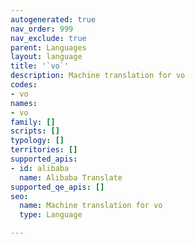 ```yaml
---
autogenerated: true
nav_order: 999
nav_exclude: true
parent: Languages
layout: language
title: '`vo`'
description: Machine translation for vo
codes:
- vo
names:
- vo
family: []
scripts: []
typology: []
territories: []
supported_apis:
- id: alibaba
  name: Alibaba Translate
supported_qe_apis: []
seo:
  name: Machine translation for vo
  type: Language

---
```


